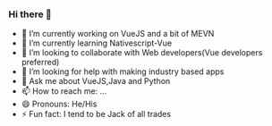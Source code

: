 ### Hi there 👋






- 🔭 I’m currently working on VueJS and a bit of MEVN
- 🌱 I’m currently learning Nativescript-Vue
- 👯 I’m looking to collaborate with Web developers(Vue developers preferred)
- 🤔 I’m looking for help with making industry based apps
- 💬 Ask me about VueJS,Java and Python
- 📫 How to reach me: ...
- 😄 Pronouns: He/His
- ⚡ Fun fact: I tend to be Jack of all trades

